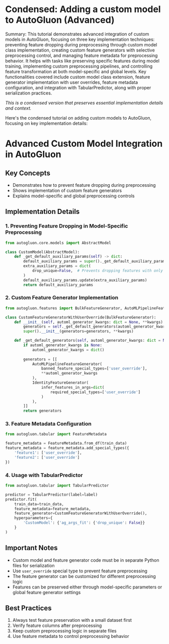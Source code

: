 # Condensed: Adding a custom model to AutoGluon (Advanced)

Summary: This tutorial demonstrates advanced integration of custom models in AutoGluon, focusing on three key implementation techniques: preventing feature dropping during preprocessing through custom model class implementation, creating custom feature generators with selective preprocessing control, and managing feature metadata for preprocessing behavior. It helps with tasks like preserving specific features during model training, implementing custom preprocessing pipelines, and controlling feature transformation at both model-specific and global levels. Key functionalities covered include custom model class extension, feature generator implementation with user overrides, feature metadata configuration, and integration with TabularPredictor, along with proper serialization practices.

*This is a condensed version that preserves essential implementation details and context.*

Here's the condensed tutorial on adding custom models to AutoGluon, focusing on key implementation details:

# Advanced Custom Model Integration in AutoGluon

## Key Concepts
- Demonstrates how to prevent feature dropping during preprocessing
- Shows implementation of custom feature generators
- Explains model-specific and global preprocessing controls

## Implementation Details

### 1. Preventing Feature Dropping in Model-Specific Preprocessing

```python
from autogluon.core.models import AbstractModel

class CustomModel(AbstractModel):
    def _get_default_auxiliary_params(self) -> dict:
        default_auxiliary_params = super()._get_default_auxiliary_params()
        extra_auxiliary_params = dict(
            drop_unique=False,  # Prevents dropping features with only 1 unique value
        )
        default_auxiliary_params.update(extra_auxiliary_params)
        return default_auxiliary_params
```

### 2. Custom Feature Generator Implementation

```python
from autogluon.features import BulkFeatureGenerator, AutoMLPipelineFeatureGenerator, IdentityFeatureGenerator

class CustomFeatureGeneratorWithUserOverride(BulkFeatureGenerator):
    def __init__(self, automl_generator_kwargs: dict = None, **kwargs):
        generators = self._get_default_generators(automl_generator_kwargs=automl_generator_kwargs)
        super().__init__(generators=generators, **kwargs)

    def _get_default_generators(self, automl_generator_kwargs: dict = None):
        if automl_generator_kwargs is None:
            automl_generator_kwargs = dict()
        
        generators = [[
            AutoMLPipelineFeatureGenerator(
                banned_feature_special_types=['user_override'], 
                **automl_generator_kwargs
            ),
            IdentityFeatureGenerator(
                infer_features_in_args=dict(
                    required_special_types=['user_override']
                )
            ),
        ]]
        return generators
```

### 3. Feature Metadata Configuration

```python
from autogluon.tabular import FeatureMetadata

feature_metadata = FeatureMetadata.from_df(train_data)
feature_metadata = feature_metadata.add_special_types({
    'feature1': ['user_override'],
    'feature2': ['user_override']
})
```

### 4. Usage with TabularPredictor

```python
from autogluon.tabular import TabularPredictor

predictor = TabularPredictor(label=label)
predictor.fit(
    train_data=train_data,
    feature_metadata=feature_metadata,
    feature_generator=CustomFeatureGeneratorWithUserOverride(),
    hyperparameters={
        'CustomModel': {'ag_args_fit': {'drop_unique': False}}
    }
)
```

## Important Notes
- Custom model and feature generator code must be in separate Python files for serialization
- Use `user_override` special type to prevent feature preprocessing
- The feature generator can be customized for different preprocessing logic
- Features can be preserved either through model-specific parameters or global feature generator settings

## Best Practices
1. Always test feature preservation with a small dataset first
2. Verify feature columns after preprocessing
3. Keep custom preprocessing logic in separate files
4. Use feature metadata to control preprocessing behavior